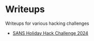 # Writeups

Writeups for various hacking challenges

* [SANS Holiday Hack Challenge 2024](./SANS_HHC2024/README.md)
